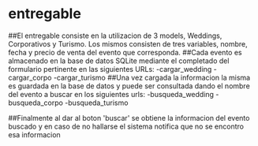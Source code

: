 # entregable

##El entregable consiste en la utilizacion de 3 models, Weddings, Corporativos y Turismo. Los mismos consisten de tres variables, nombre, fecha y precio de venta del evento que corresponda.
##Cada evento es almacenado en la base de datos SQLite mediante el completado del formulario pertinente en las siguientes URLs:
-cargar_wedding
-cargar_corpo
-cargar_turismo
##Una vez cargada la informacion la misma es guardada en la base de datos y puede ser consultada dando el nombre del evento a buscar en los siguientes urls:
-busqueda_wedding
-busqueda_corpo
-busqueda_turismo

##Finalmente al dar al boton 'buscar' se obtiene la informacion del evento buscado y en caso de no hallarse el sistema notifica que no se encontro esa informacion
  
